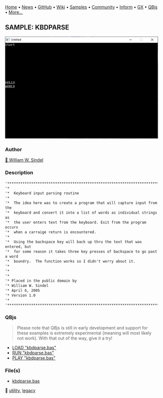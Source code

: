 [Home](https://qb64.com) • [News](../../news.md) • [GitHub](https://github.com/QB64Official/qb64) • [Wiki](https://github.com/QB64Official/qb64/wiki) • [Samples](../../samples.md) • [Community](../../community.md) • [Inform](../../inform.md) • [GX](../../gx.md) • [QBjs](../../qbjs.md) • [More...](../../more.md)

## SAMPLE: KBDPARSE

![screenshot.png](img/screenshot.png)

### Author

[🐝 William W. Sindel](../william-w.-sindel.md) 

### Description

```text
'***************************************************************************
'*
'*  Keyboard input parsing routine
'*
'*  The idea here was to create a program that will capture input from the
'*  keyboard and convert it into a list of words as individual strings as
'*  the user enters text from the keyboard. Exit from the program occurs
'*  when a carraige return is encountered.
'*
'*  Using the backspace key will back up thru the text that was entered, but
'*  for some reason it takes three key presses of backspace to go past a word
'*  boundry.  The function works so I didn't worry about it.
'* 
'* 
'* 
'* Placed in the public domain by
'* William W. Sindel
'* April 6, 2005
'* Version 1.0
'*
'***************************************************************************
```

### QBjs

> Please note that QBjs is still in early development and support for these examples is extremely experimental (meaning will most likely not work). With that out of the way, give it a try!

* [LOAD "kbdparse.bas"](https://v6p9d9t4.ssl.hwcdn.net/html/5963335/index.html?src=https://qb64.com/samples/kbdparse/src/kbdparse.bas)
* [RUN "kbdparse.bas"](https://v6p9d9t4.ssl.hwcdn.net/html/5963335/index.html?mode=auto&src=https://qb64.com/samples/kbdparse/src/kbdparse.bas)
* [PLAY "kbdparse.bas"](https://v6p9d9t4.ssl.hwcdn.net/html/5963335/index.html?mode=play&src=https://qb64.com/samples/kbdparse/src/kbdparse.bas)

### File(s)

* [kbdparse.bas](src/kbdparse.bas)

🔗 [utility](../utility.md), [legacy](../legacy.md)
